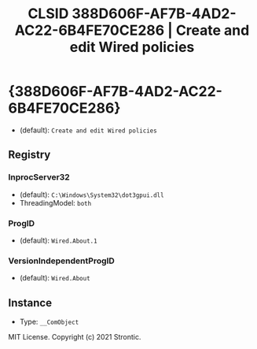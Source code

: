 ﻿---
title: "CLSID 388D606F-AF7B-4AD2-AC22-6B4FE70CE286 | Create and edit Wired policies"
excerpt: What is COM-Object CLSID 388D606F-AF7B-4AD2-AC22-6B4FE70CE286?
---

# {388D606F-AF7B-4AD2-AC22-6B4FE70CE286}

* (default): `Create and edit Wired policies`

## Registry


### InprocServer32

* (default): `C:\Windows\System32\dot3gpui.dll`
* ThreadingModel: `both`

### ProgID

* (default): `Wired.About.1`

### VersionIndependentProgID

* (default): `Wired.About`

## Instance

* Type: `__ComObject`

MIT License. Copyright (c) 2021 Strontic.


